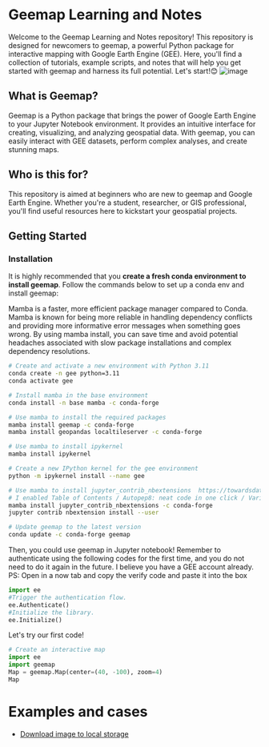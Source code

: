 # Geemap Learning and Notes

Welcome to the Geemap Learning and Notes repository! This repository is designed for newcomers to geemap, a powerful Python package for interactive mapping with Google Earth Engine (GEE). Here, you'll find a collection of tutorials, example scripts, and notes that will help you get started with geemap and harness its full potential. Let's start!😊
![image](https://github.com/icydengyw/GEEmap_PracticeRecord/assets/48988534/4443bbbe-c7ed-4288-97f8-30a6556c3bc3)


## What is Geemap?

Geemap is a Python package that brings the power of Google Earth Engine to your Jupyter Notebook environment. It provides an intuitive interface for creating, visualizing, and analyzing geospatial data. With geemap, you can easily interact with GEE datasets, perform complex analyses, and create stunning maps.

## Who is this for?

This repository is aimed at beginners who are new to geemap and Google Earth Engine. Whether you're a student, researcher, or GIS professional, you'll find useful resources here to kickstart your geospatial projects.

## Getting Started

### Installation

It is highly recommended that you **create a fresh conda environment to install geemap**. Follow the commands below to set up a conda env and install geemap:

Mamba is a faster, more efficient package manager compared to Conda. Mamba is known for being more reliable in handling dependency conflicts and providing more informative error messages when something goes wrong.
By using mamba install, you can save time and avoid potential headaches associated with slow package installations and complex dependency resolutions.


```bash
# Create and activate a new environment with Python 3.11
conda create -n gee python=3.11
conda activate gee

# Install mamba in the base environment
conda install -n base mamba -c conda-forge

# Use mamba to install the required packages
mamba install geemap -c conda-forge
mamba install geopandas localtileserver -c conda-forge

# Use mamba to install ipykernel
mamba install ipykernel

# Create a new IPython kernel for the gee environment
python -m ipykernel install --name gee

# Use mamba to install jupyter_contrib_nbextensions  https://towardsdatascience.com/jupyter-notebook-extensions-517fa69d2231
# I enabled Table of Contents / Autopep8: neat code in one click / Variable inspector: keep track of your workspace / ExecuteTime: show when and how long cells ran
mamba install jupyter_contrib_nbextensions -c conda-forge
jupyter contrib nbextension install --user

# Update geemap to the latest version
conda update -c conda-forge geemap

```

Then, you could use geemap in Jupyter notebook!
Remember to authenticate using the following codes for the first time, and you do not need to do it again in the future. I believe you have a GEE account already.
PS: Open in a now tab and copy the verify code and paste it into the box
```python
import ee
#Trigger the authentication flow.
ee.Authenticate()
#Initialize the library.
ee.Initialize()

```
Let's try our first code!
```python
# Create an interactive map
import ee
import geemap
Map = geemap.Map(center=(40, -100), zoom=4)
Map
```
# Examples and cases

- [Download image to local storage](Examples/Example_01.md)


